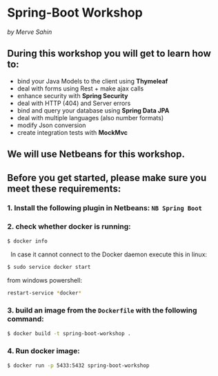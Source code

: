 # Spring-Boot Workshop
_by Merve Sahin_

## During this workshop you will get to learn how to:
- bind your Java Models to the client using **Thymeleaf**
- deal with forms using Rest + make ajax calls
- enhance security with **Spring Security**
- deal with HTTP (404) and Server errors
- bind and query your database using **Spring Data JPA**
- deal with multiple languages (also number formats)
- modify Json conversion
- create integration tests with **MockMvc**

## We will use Netbeans for this workshop.
## Before you get started, please make sure you meet these requirements:

### 1. Install the following plugin in Netbeans: `NB Spring Boot`
### 2. check whether docker is running:  
```bash
$ docker info
```
   In case it cannot connect to the Docker daemon execute this in linux:   
```bash
$ sudo service docker start
```   
   from windows powershell:    
```bash
restart-service *docker*
```   
   
### 3. build an image from the `Dockerfile` with the following command:    
```bash
$ docker build -t spring-boot-workshop .
```   
### 4. Run docker image:    
```bash
$ docker run -p 5433:5432 spring-boot-workshop
```

